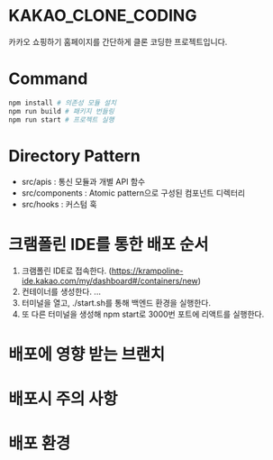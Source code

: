 # KAKAO_CLONE_CODING
카카오 쇼핑하기 홈페이지를 간단하게 클론 코딩한 프로젝트입니다.

# Command

```bash
npm install # 의존성 모듈 설치
npm run build # 패키지 번들링
npm run start # 프로젝트 실행
```

# Directory Pattern

- src/apis : 통신 모듈과 개별 API 함수
- src/components : Atomic pattern으로 구성된 컴포넌트 디렉터리
- src/hooks : 커스텀 훅

# 크램폴린 IDE를 통한 배포 순서
1. 크램폴린 IDE로 접속한다. (https://krampoline-ide.kakao.com/my/dashboard#/containers/new)
2. 컨테이너를 생성한다.
...
9. 터미널을 열고, ./start.sh를 통해 백엔드 환경을 실행한다.
10. 또 다른 터미널을 생성해 npm start로 3000번 포트에 리액트를 실행한다.

# 배포에 영향 받는 브랜치


# 배포시 주의 사항


# 배포 환경
